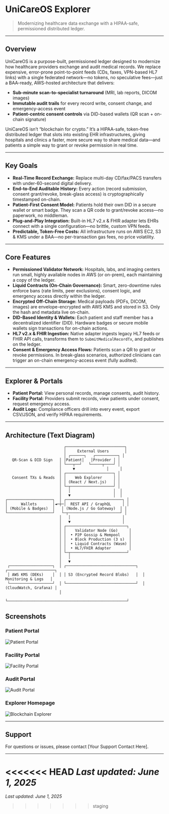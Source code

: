 # UniCareOS Explorer

> Modernizing healthcare data exchange with a HIPAA-safe, permissioned distributed ledger.

---

## Overview

UniCareOS is a purpose-built, permissioned ledger designed to modernize how healthcare providers exchange and audit medical records. We replace expensive, error-prone point-to-point feeds (CDs, faxes, VPN-based HL7 links) with a single federated network—no tokens, no speculative fees—just a BAA-ready, AWS-hosted architecture that delivers:

- **Sub-minute scan-to-specialist turnaround** (MRI, lab reports, DICOM images)
- **Immutable audit trails** for every record write, consent change, and emergency-access event
- **Patient-centric consent controls** via DID-based wallets (QR scan + on-chain signature)

UniCareOS isn’t “blockchain for crypto.” It’s a HIPAA-safe, token-free distributed ledger that slots into existing EHR infrastructures, giving hospitals and clinics a faster, more secure way to share medical data—and patients a simple way to grant or revoke permission in real time.

---

## Key Goals

- **Real-Time Record Exchange:** Replace multi-day CD/fax/PACS transfers with under-60-second digital delivery.
- **End-to-End Auditable History:** Every action (record submission, consent grant/revoke, break-glass access) is cryptographically timestamped on-chain.
- **Patient-First Consent Model:** Patients hold their own DID in a secure wallet or smart badge. They scan a QR code to grant/revoke access—no paperwork, no middleman.
- **Plug-and-Play Integration:** Built-in HL7 v2.x & FHIR adapter lets EHRs connect with a single configuration—no brittle, custom VPN feeds.
- **Predictable, Token-Free Costs:** All infrastructure runs on AWS EC2, S3 & KMS under a BAA—no per-transaction gas fees, no price volatility.

---

## Core Features

- **Permissioned Validator Network:** Hospitals, labs, and imaging centers run small, highly available nodes in AWS (or on-prem), each maintaining a copy of the ledger.
- **Liquid Contracts (On-Chain Governance):** Smart, zero-downtime rules enforce bans (rate limits, peer exclusions), consent logic, and emergency access directly within the ledger.
- **Encrypted Off-Chain Storage:** Medical payloads (PDFs, DICOM, images) are envelope-encrypted with AWS KMS and stored in S3. Only the hash and metadata live on-chain.
- **DID-Based Identity & Wallets:** Each patient and staff member has a decentralized identifier (DID). Hardware badges or secure mobile wallets sign transactions for on-chain actions.
- **HL7 v2.x & FHIR Ingestion:** Native adapter ingests legacy HL7 feeds or FHIR API calls, transforms them to `SubmitMedicalRecordTx`, and publishes on the ledger.
- **Consent & Emergency Access Flows:** Patients scan a QR to grant or revoke permissions. In break-glass scenarios, authorized clinicians can trigger an on-chain emergency-access event (fully audited).

---

## Explorer & Portals

- **Patient Portal:** View personal records, manage consents, audit history.
- **Facility Portal:** Providers submit records, view patients under consent, request emergency access.
- **Audit Logs:** Compliance officers drill into every event, export CSV/JSON, and verify HIPAA requirements.

---

## Architecture (Text Diagram)

```
                          ┌──────────────────────────┐
                          │     External Users       │
                          │ ┌──────┐   ┌──────────┐ │
   QR-Scan & DID Sign   │ │Patient│   │Provider │ │
                        │ └───┬──┘   └─────┬────┘ │
                        │     ▼              │     │
                        │ ┌─────────────────────┐ │
   Consent TXs & Reads  │ │    Web Explorer     │ │
                        │ │ (React / Next.js)   │ │
                        │ └─┬───────────────────┘ │
                        │   │                   │  │
                        │   ▼                   │  │
┌────────────────────┐  │ ┌─────────────────────────┐ │
│      Wallets       │◄─┼─│  REST API / GraphQL     │ │
│ (Mobile & Badges)  │   │ (Node.js / Go Gateway)  │ │
└────────────────────┘   └─┬───────────────────────┘ │
                        │   │                       │
                        │   ▼                       │
                        │ ┌───────────────────────────┐
                        │ │    Validator Node (Go)     │
                        │ │  • P2P Gossip & Mempool    │
                        │ │  • Block Production (3 s)  │
                        │ │  • Liquid Contracts (Wasm) │
                        │ │  • HL7/FHIR Adapter        │
                        │ └─┬─────────────────────────┘
                        │   │
                        │   ▼
 ┌───────────────────┐  │ ┌───────────────────────────────┐  ┌─────────────────────┐
 │ AWS KMS (DEKs)    │  │ │ S3 (Encrypted Record Blobs)   │  │ Monitoring & Logs   │
 └───────────────────┘  │ └───────────────────────────────┘  │ (CloudWatch, Grafana) │
                        │
                        └─────────────────────────────────────────────────────┘

```

## Screenshots

### Patient Portal
![Patient Portal](./images/Patient%20Portal%20Preview.png)

### Facility Portal
![Facility Portal](./images/Facility%20Portal.png)

### Audit Portal
![Audit Portal](./images/Audit%20Portal.png)

### Explorer Homepage
![Blockchain Explorer](./images/Explorer%20Homepage.png)

---

## Support

For questions or issues, please contact [Your Support Contact Here].

---

<<<<<<< HEAD
*Last updated: June 1, 2025*
=======
*Last updated: June 1, 2025*
>>>>>>> staging
